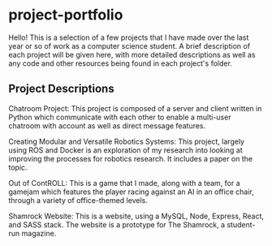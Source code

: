 # project-portfolio

 Hello!  This is a selection of a few projects that I have made over the last year or so of work as a computer science student.  A brief description of each project will be given here, with more detailed descriptions as well as any code and other resources being found in each project's folder.

 ## Project Descriptions

Chatroom Project:
This project is composed of a server and client written in Python which communicate with each other to enable a multi-user chatroom with account as well as direct message features.

Creating Modular and Versatile Robotics Systems:
This project, largely using ROS and Docker is an exploration of my research into looking at improving the processes for robotics research.  It includes a paper on the topic.

Out of ContROLL:
This is a game that I made, along with a team, for a gamejam which features the player racing against an AI in an office chair, through a variety of office-themed levels.

Shamrock Website:
This is a website, using a MySQL, Node, Express, React, and SASS stack.  The website is a prototype for The Shamrock, a student-run magazine.
